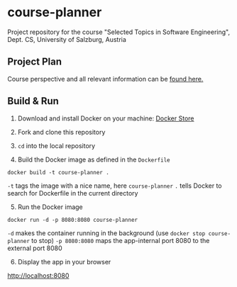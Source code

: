# course-planner
Project repository for the course "Selected Topics in Software Engineering", Dept. CS, University of Salzburg, Austria

## Project Plan
Course perspective and all relevant information can be [found here.](https://docs.google.com/document/d/1RymleWm07xmH_LnFB5_LOq7yFwj1wB7OvTax7AeAAUc/edit?usp=sharing)

## Build & Run

1. Download and install Docker on your machine: [Docker Store](https://store.docker.com/search?type=edition&offering=community)

2. Fork and clone this repository

3. `cd` into the local repository

4. Build the Docker image as defined in the `Dockerfile`

`docker build -t course-planner .`

`-t` tags the image with a nice name, here `course-planner`
`.` tells Docker to search for Dockerfile in the current directory

5. Run the Docker image

`docker run -d -p 8080:8080 course-planner`

`-d` makes the container running in the background (use `docker stop course-planner` to stop)
`-p 8080:8080` maps the app-internal port 8080 to the external port 8080

6. Display the app in your browser

[http://localhost:8080](http://localhost:8080)

